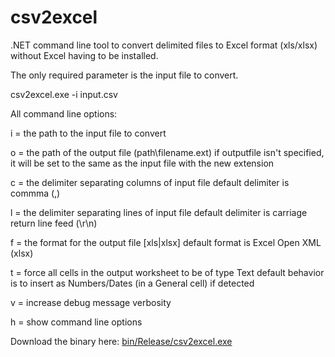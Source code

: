# csv2excel
.NET command line tool to convert delimited files to Excel format (xls/xlsx) without Excel having to be installed.

The only required parameter is the input file to convert.

csv2excel.exe -i input.csv

All command line options:

i = the path to the input file to convert

o = the path of the output file (path\filename.ext)
    if outputfile isn't specified, it will be set to the same as the input file with the new extension
    
c = the delimiter separating columns of input file
    default delimiter is commma (,)
    
l = the delimiter separating lines of input file
    default delimiter is carriage return line feed (\r\n)
    
f = the format for the output file [xls|xlsx]
    default format is Excel Open XML (xlsx)

t = force all cells in the output worksheet to be of type Text
    default behavior is to insert as Numbers/Dates (in a General cell) if detected
	
v = increase debug message verbosity

h = show command line options


Download the binary here: [bin/Release/csv2excel.exe](https://github.com/nmolinos/csv2excel/raw/master/csv2excel/bin/Release/csv2excel.exe)
